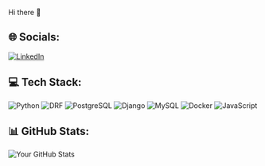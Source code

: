  Hi there 👋
  ## 🌐 Socials:
[![LinkedIn](https://img.shields.io/badge/-LinkedIn-0A66C2?style=for-the-badge&logo=linkedin&logoColor=white)](https://www.linkedin.com/in/shahab-bozorgi/)

## 💻 Tech Stack:

![Python](https://img.shields.io/badge/-Python-3776AB?style=for-the-badge&logo=python&logoColor=white)
![DRF](https://img.shields.io/badge/-Django%20Rest%20Framework-092E20?style=for-the-badge&logo=django&logoColor=white)
![PostgreSQL](https://img.shields.io/badge/-PostgreSQL-4169E1?style=for-the-badge&logo=postgresql&logoColor=white)
![Django](https://img.shields.io/badge/-Django-092E20?style=for-the-badge&logo=django&logoColor=white)
![MySQL](https://img.shields.io/badge/-MySQL-4479A1?style=for-the-badge&logo=mysql&logoColor=white)
![Docker](https://img.shields.io/badge/-Docker-2496ED?style=for-the-badge&logo=docker&logoColor=white)
![JavaScript](https://img.shields.io/badge/-JavaScript-F7DF1E?style=for-the-badge&logo=javascript&logoColor=black)


## 📊 GitHub Stats:
![Your GitHub Stats](https://github-readme-stats.vercel.app/api?username=shahab-bozorgi&show_icons=true&theme=radical)


